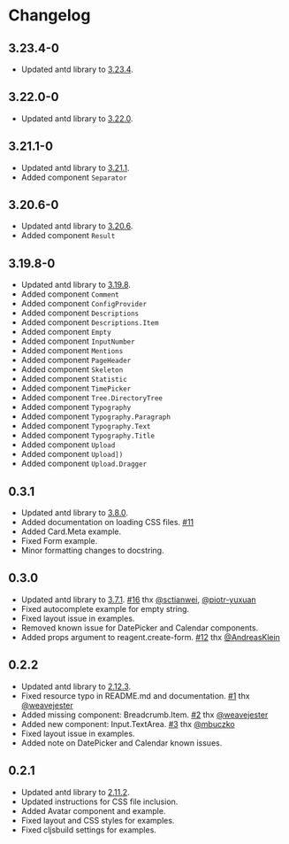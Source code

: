 # Changelog

## 3.23.4-0
* Updated antd library to [3.23.4](https://ant.design/changelog#3.23.4).

## 3.22.0-0
* Updated antd library to [3.22.0](https://ant.design/changelog#3.22.0).

## 3.21.1-0
* Updated antd library to [3.21.1](https://ant.design/changelog#3.21.1).
* Added component `Separator`

## 3.20.6-0
* Updated antd library to [3.20.6](https://ant.design/changelog#3.20.6).
* Added component `Result`

## 3.19.8-0
* Updated antd library to [3.19.8](https://ant.design/changelog#3.19.8).
* Added component `Comment`
* Added component `ConfigProvider`
* Added component `Descriptions`
* Added component `Descriptions.Item`
* Added component `Empty`
* Added component `InputNumber`
* Added component `Mentions`
* Added component `PageHeader`
* Added component `Skeleton`
* Added component `Statistic`
* Added component `TimePicker`
* Added component `Tree.DirectoryTree`
* Added component `Typography`
* Added component `Typography.Paragraph`
* Added component `Typography.Text`
* Added component `Typography.Title`
* Added component `Upload`
* Added component `Upload])`
* Added component `Upload.Dragger`

## 0.3.1
* Updated antd library to [3.8.0](https://ant.design/changelog#3.8.0).
* Added documentation on loading CSS files. [#11](https://github.com/priornix/antizer/issues/11)
* Added Card.Meta example.
* Fixed Form example.
* Minor formatting changes to docstring.

## 0.3.0
* Updated antd library to [3.7.1](https://ant.design/changelog#3.7.1). [#16](https://github.com/priornix/antizer/pull/16) thx [@sctianwei](https://github.com/sctianwei), [@piotr-yuxuan](https://github.com/piotr-yuxuan)
* Fixed autocomplete example for empty string.
* Fixed layout issue in examples.
* Removed known issue for DatePicker and Calendar components.
* Added props argument to reagent.create-form. [#12](https://github.com/priornix/antizer/pull/12)
thx [@AndreasKlein](https://github.com/AndreasKlein)

## 0.2.2
* Updated antd library to [2.12.3](https://ant.design/changelog#2.12.3).
* Fixed resource typo in README.md and documentation. [#1](https://github.com/priornix/antizer/issues/1) thx [@weavejester](https://github.com/weavejester)
* Added missing component: Breadcrumb.Item. [#2](https://github.com/priornix/antizer/issues/2) thx [@weavejester](https://github.com/weavejester)
* Added new component: Input.TextArea. [#3](https://github.com/priornix/antizer/issues/3) thx [@mbuczko](https://github.com/mbuczko)
* Fixed layout issue in examples.
* Added note on DatePicker and Calendar known issues.

## 0.2.1
* Updated antd library to [2.11.2](https://ant.design/changelog#2.11.2).
* Updated instructions for CSS file inclusion.
* Added Avatar component and example.
* Fixed layout and CSS styles for examples.
* Fixed cljsbuild settings for examples.
